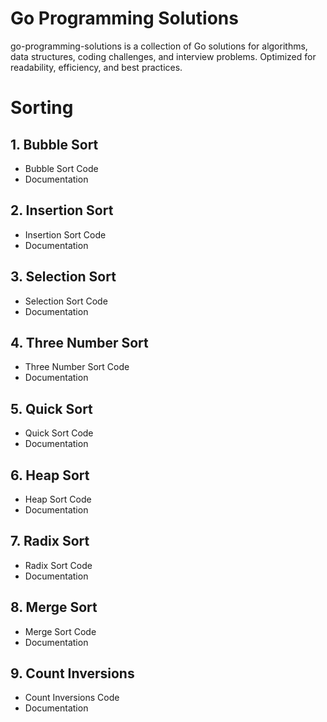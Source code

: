 

# Go Programming Solutions
go-programming-solutions is a collection of Go solutions for algorithms, data structures, coding challenges, and interview problems. Optimized for readability, efficiency, and best practices.

# Sorting
## 1. Bubble Sort
- Bubble Sort Code
- Documentation

## 2. Insertion Sort
- Insertion Sort Code
- Documentation

## 3. Selection Sort
- Selection Sort Code
- Documentation

## 4. Three Number Sort
- Three Number Sort Code
- Documentation

## 5. Quick Sort
- Quick Sort Code
- Documentation

## 6. Heap Sort
- Heap Sort Code
- Documentation

## 7. Radix Sort
- Radix Sort Code
- Documentation

## 8. Merge Sort
- Merge Sort Code
- Documentation

## 9. Count Inversions
- Count Inversions Code
- Documentation
